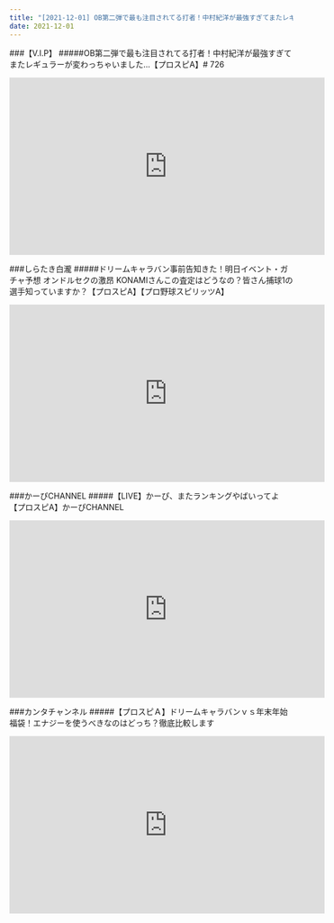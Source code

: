 ```yaml
---
title: "[2021-12-01] OB第二弾で最も注目されてる打者！中村紀洋が最強すぎてまたレギュラーが変わっちゃいました...【プロスピA】# 726 他"
date: 2021-12-01
---
```

###【V.I.P】
#####OB第二弾で最も注目されてる打者！中村紀洋が最強すぎてまたレギュラーが変わっちゃいました...【プロスピA】# 726
<iframe width="560" height="315" src="https://www.youtube.com/embed/y4N6Ii2tSF0" frameborder="0" allow="accelerometer; autoplay; clipboard-write; encrypted-media; gyroscope; picture-in-picture" allowfullscreen></iframe>

###しらたき白瀧
#####ドリームキャラバン事前告知きた！明日イベント・ガチャ予想 オンドルセクの激昂 KONAMIさんこの査定はどうなの？皆さん捕球1の選手知っていますか？【プロスピA】【プロ野球スピリッツA】
<iframe width="560" height="315" src="https://www.youtube.com/embed/CCOEMsHoFhg" frameborder="0" allow="accelerometer; autoplay; clipboard-write; encrypted-media; gyroscope; picture-in-picture" allowfullscreen></iframe>

###かーぴCHANNEL
#####【LIVE】かーぴ、またランキングやばいってよ【プロスピA】かーぴCHANNEL
<iframe width="560" height="315" src="https://www.youtube.com/embed/_vc_QzQx3m0" frameborder="0" allow="accelerometer; autoplay; clipboard-write; encrypted-media; gyroscope; picture-in-picture" allowfullscreen></iframe>

###カンタチャンネル
#####【プロスピＡ】ドリームキャラバンｖｓ年末年始福袋！エナジーを使うべきなのはどっち？徹底比較します
<iframe width="560" height="315" src="https://www.youtube.com/embed/QNdgjUP6VXQ" frameborder="0" allow="accelerometer; autoplay; clipboard-write; encrypted-media; gyroscope; picture-in-picture" allowfullscreen></iframe>

